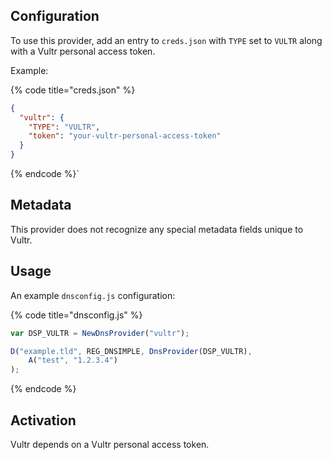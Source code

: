 ## Configuration

To use this provider, add an entry to `creds.json` with `TYPE` set to `VULTR`
along with a Vultr personal access token.

Example:

{% code title="creds.json" %}
```json
{
  "vultr": {
    "TYPE": "VULTR",
    "token": "your-vultr-personal-access-token"
  }
}
```
{% endcode %}`

## Metadata

This provider does not recognize any special metadata fields unique to Vultr.

## Usage

An example `dnsconfig.js` configuration:

{% code title="dnsconfig.js" %}
```javascript
var DSP_VULTR = NewDnsProvider("vultr");

D("example.tld", REG_DNSIMPLE, DnsProvider(DSP_VULTR),
    A("test", "1.2.3.4")
);
```
{% endcode %}

## Activation

Vultr depends on a Vultr personal access token.
